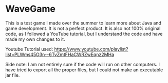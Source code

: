 # WaveGame
This is a test game I made over the summer to learn more about Java and game development. It is not a perfect product. It is also not 100% original code, as I followed a YouTube tutorial, but I understand the code and have made my own changes to it.

Youtube Tutorial used: https://www.youtube.com/playlist?list=PLWms45O3n--6TvZmtFHaCWRZwEqnz2MHa

Side note: I am not entirely sure if the code will run on other computers. I have tried to export all the proper files, but I could not make an executable jar file.
